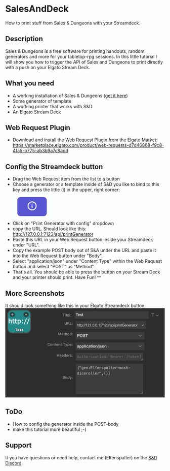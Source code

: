 # SalesAndDeck
How to print stuff from Sales &amp; Dungeons with your Streamdeck.

## Description
Sales & Dungeons is a free software for printing handouts, random generators and more for your tabletop-rpg sessions. In this little tutorial I will show you how to trigger the API of Sales and Dungeons to print directly with a push on your Elgato Stream Deck.

## What you need
* A working installation of Sales & Dungeons ([get it here](https://sales-and-dungeons.app/))
* Some generator of template
* A working printer that works with S&D
* An Elgato Stream Deck

## Web Request Plugin
* Download and install the Web Request Plugin from the Elgato Market: https://marketplace.elgato.com/product/web-requests-d7d46868-f9c8-4fa5-b775-ab3b9a7c8add

## Config the Streamdeck button
* Drag the Web Request item from the list to a button
* Choose a generator or a template inside of S&D you like to bind to this key and press the little (i) in the upper, right corner:  
![](https://github.com/Elfenspalter/SalesAndDeck/blob/main/scr1.png)
* Click on "Print Generator with config" dropdown
* copy the URL. Should look like this: http://127.0.0.1:7123/api/printGenerator
* Paste this URL in your Web Request button inside your Streamdeck under "URL".
* Copy the example POST body out of S&A under the URL and paste it into the Web Request button under "Body".
* Select "application/json" under "Content Type" within the Web Request button and select "POST" as "Method".
* That's all. You should be able to press the button on your Stream Deck and your printer should print. Have Fun! ^^

## More Screenshots
It should look something like this in your Elgato Streamdeck button:  
![](https://github.com/Elfenspalter/SalesAndDeck/blob/main/scr2.png)

## ToDo
* How to config the generator inside the POST-body
* make this tutorial more beautiful ;-)

## Support
If you have questions or need help, contact me (Elfenspalter) on the [S&D Discord](https://sales-and-dungeons.app/)
